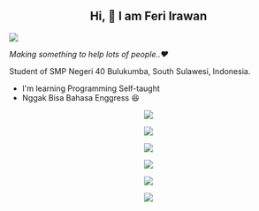 ## <div align="center"> Hi, :wave: I am Feri Irawan </div>

![](https://visitor-badges.glitch.me?username=feri-irawan&repo=feri-irawan&style=for-the-badge&contentType=svg)

_Making something to help lots of people..❤️_

Student of SMP Negeri 40 Bulukumba, South Sulawesi, Indonesia.
- I'm learning Programming Self-taught
- Nggak Bisa Bahasa Enggress :laughing:

<div align="center">
  
  [<img src="https://fibadge.vercel.app/cards/github/repo/feri-irawan/github-leaderboard-api?addVisitor=true" />](https://github.com/feri-irawan/github-leaderboard-api)

  [<img src="https://fibadge.vercel.app/cards/github/repo/feri-irawan/github-leaderboard-web?addVisitor=true" />](https://github.com/feri-irawan/github-leaderboard-web)    

  [<img src="https://fibadge.vercel.app/cards/github/repo/feri-irawan/fibadge?addVisitor=true" />](https://github.com/feri-irawan/fibadge)

  [<img src="https://fibadge.vercel.app/cards/github/repo/feri-irawan/visitor-badge?addVisitor=true" />](https://github.com/feri-irawan/visitor-badge)
  
  [<img src="https://fibadge.vercel.app/cards/github/repo/feri-irawan/bshadeui-web?addVisitor=true" />](https://github.com/feri-irawan/bshadeui-web)
  
  [<img src="https://fibadge.vercel.app/cards/github/repo/feri-irawan/API?addVisitor=true" />](https://github.com/feri-irawan/API)

</div>

